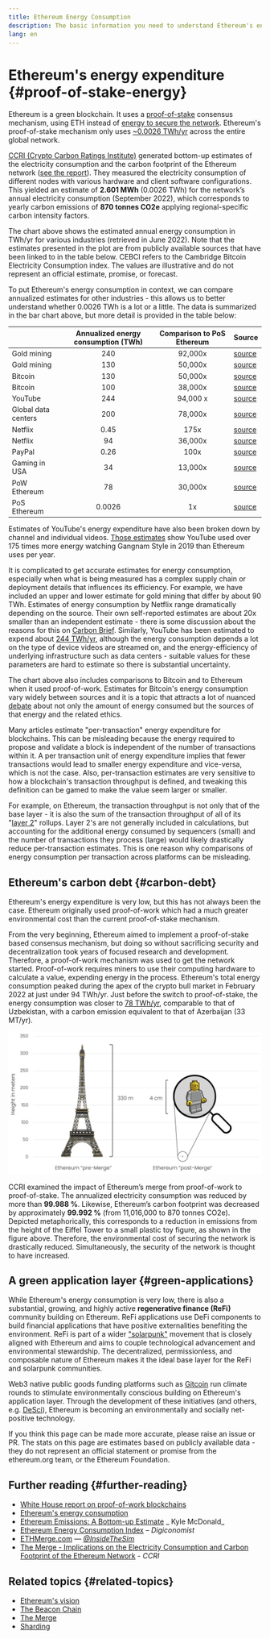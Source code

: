 ```yaml
---
title: Ethereum Energy Consumption
description: The basic information you need to understand Ethereum's energy consumption.
lang: en
---
```


# Ethereum's energy expenditure {#proof-of-stake-energy}

Ethereum is a green blockchain. It uses a [proof-of-stake](/developers/docs/consensus-mechanisms/pos) consensus mechanism, using ETH instead of [energy to secure the network](/developers/docs/consensus-mechanisms/pow). Ethereum's proof-of-stake mechanism only uses [~0.0026 TWh/yr](https://carbon-ratings.com/eth-report-2022) across the entire global network.

[CCRI (Crypto Carbon Ratings Institute)](https://carbon-ratings.com) generated bottom-up estimates of the electricity consumption and the carbon footprint of the Ethereum network ([see the report](https://carbon-ratings.com/eth-report-2022)). They measured the electricity consumption of different nodes with various hardware and client software configurations. This yielded an estimate of **2.601 MWh** (0.0026 TWh) for the network’s annual electricity consumption (September 2022), which corresponds to yearly carbon emissions of **870 tonnes CO2e** applying regional-specific carbon intensity factors.

<EnergyConsumptionChart />

The chart above shows the estimated annual energy consumption in TWh/yr for various industries (retrieved in June 2022). Note that the estimates presented in the plot are from publicly available sources that have been linked to in the table below. CEBCI refers to the Cambridge Bitcoin Electricity Consumption index. The values are illustrative and do not represent an official estimate, promise, or forecast.

To put Ethereum's energy consumption in context, we can compare annualized estimates for other industries - this allows us to better understand whether 0.0026 TWh is a lot or a little. The data is summarized in the bar chart above, but more detail is provided in the table below:

|                     | Annualized energy consumption (TWh) | Comparison to PoS Ethereum | Source                                                                                                                                            |
| :------------------ | :---------------------------------: | :------------------------: | ------------------------------------------------------------------------------------------------------------------------------------------------- |
| Gold mining         |                 240                 |          92,000x           | [source](https://www.kitco.com/news/2021-05-17/Gold-s-energy-consumption-doubles-that-of-bitcoin-Galaxy-Digital.html)                             |
| Gold mining         |                 130                 |          50,000x           | [source](https://ccaf.io/cbeci/index/comparisons)                                                                                                 |
| Bitcoin             |                 130                 |          50,000x           | [source](https://digiconomist.net/bitcoin-energy-consumption)                                                                                     |
| Bitcoin             |                 100                 |          38,000x           | [source](https://ccaf.io/cbeci/index/comparisons)                                                                                                 |
| YouTube             |                 244                 |          94,000 x          | [source](https://thefactsource.com/how-much-electricity-does-youtube-use/)                                                                        |
| Global data centers |                 200                 |          78,000x           | [source](https://www.iea.org/commentaries/data-centres-and-energy-from-global-headlines-to-local-headaches)                                       |
| Netflix             |                0.45                 |            175x            | [source](https://s22.q4cdn.com/959853165/files/doc_downloads/2020/02/0220_Netflix_EnvironmentalSocialGovernanceReport_FINAL.pdf)                  |
| Netflix             |                 94                  |          36,000x           | [source](https://theshiftproject.org/en/article/unsustainable-use-online-video/)                                                                  |
| PayPal              |                0.26                 |            100x            | [source](https://app.impaakt.com/analyses/paypal-consumed-264100-mwh-of-energy-in-2020-24-from-non-renewable-sources-27261)                       |
| Gaming in USA       |                 34                  |          13,000x           | [source](https://www.researchgate.net/publication/336909520_Toward_Greener_Gaming_Estimating_National_Energy_Use_and_Energy_Efficiency_Potential) |
| PoW Ethereum        |                 78                  |          30,000x           | [source](https://digiconomist.net/ethereum-energy-consumption)                                                                                    |
| PoS Ethereum        |               0.0026                |             1x             | [source](https://carbon-ratings.com/eth-report-2022)                                                                                              |

Estimates of YouTube's energy expenditure have also been broken down by channel and individual videos. [Those estimates](https://thefactsource.com/how-much-electricity-does-youtube-use/) show YouTube used over 175 times more energy watching Gangnam Style in 2019 than Ethereum uses per year.

It is complicated to get accurate estimates for energy consumption, especially when what is being measured has a complex supply chain or deployment details that influences its efficiency. For example, we have included an upper and lower estimate for gold mining that differ by about 90 TWh. Estimates of energy consumption by Netflix range dramatically depending on the source. Their own self-reported estimates are about 20x smaller than an independent estimate - there is some discussion about the reasons for this on [Carbon Brief](https://www.carbonbrief.org/factcheck-what-is-the-carbon-footprint-of-streaming-video-on-netflix). Similarly, YouTube has been estimated to expend about [244 TWh/yr](https://thefactsource.com/how-much-electricity-does-youtube-use/), although the energy consumption depends a lot on the type of device videos are streamed on, and the energy-efficiency of underlying infrastructure such as data centers - suitable values for these parameters are hard to estimate so there is substantial uncertainty.

The chart above also includes comparisons to Bitcoin and to Ethereum when it used proof-of-work.  Estimates for Bitcoin's energy consumption vary widely between sources and it is a topic that attracts a lot of nuanced [debate](https://www.coindesk.com/business/2020/05/19/the-last-word-on-bitcoins-energy-consumption/) about not only the amount of energy consumed but the sources of that energy and the related ethics.

Many articles estimate "per-transaction" energy expenditure for blockchains. This can be misleading because the energy required to propose and validate a block is independent of the number of transactions within it. A per transaction unit of energy expenditure implies that fewer transactions would lead to smaller energy expenditure and vice-versa, which is not the case. Also, per-transaction estimates are very sensitive to how a blockchain's transaction throughput is defined, and tweaking this definition can be gamed to make the value seem larger or smaller.

For example, on Ethereum, the transaction throughput is not only that of the base layer - it is also the sum of the transaction throughput of all of its "[layer 2](/layer-2/)" rollups. Layer 2's are not generally included in calculations, but accounting for the additional energy consumed by sequencers (small) and the number of transactions they process (large) would likely drastically reduce per-transaction estimates. This is one reason why comparisons of energy consumption per transaction across platforms can be misleading.

## Ethereum's carbon debt {#carbon-debt}

Ethereum's energy expenditure is very low, but this has not always been the case. Ethereum originally used proof-of-work which had a much greater environmental cost than the current proof-of-stake mechanism.

From the very beginning, Ethereum aimed to implement a proof-of-stake based consensus mechanism, but doing so without sacrificing security and decentralization took years of focused research and development. Therefore, a proof-of-work mechanism was used to get the network started. Proof-of-work requires miners to use their computing hardware to calculate a value, expending energy in the process. Ethereum's total energy consumption peaked during the apex of the crypto bull market in February 2022 at just under 94 TWh/yr. Just before the switch to proof-of-stake, the energy consumption was closer to [78 TWh/yr](https://digiconomist.net/ethereum-energy-consumption), comparable to that of Uzbekistan, with a carbon emission equivalent to that of Azerbaijan (33 MT/yr).

![Energy consumption comparison of pre- and post-Merge Ethereum. Displayed is on the left the Eiffel tower with 330 meters height and on the right a plastic toy figure with 4 cm height within a magnifying glass.](energy_consumption_pre_post_merge.png)

CCRI examined the impact of Ethereum’s merge from proof-of-work to proof-of-stake. The annualized electricity consumption was reduced by more than **99.988 %**. Likewise, Ethereum’s carbon footprint was decreased by approximately **99.992 %** (from 11,016,000 to 870 tonnes CO2e). Depicted metaphorically, this corresponds to a reduction in emissions from the height of the Eiffel Tower to a small plastic toy figure, as shown in the figure above. Therefore, the environmental cost of securing the network is drastically reduced. Simultaneously, the security of the network is thought to have increased.

## A green application layer {#green-applications}

While Ethereum's energy consumption is very low, there is also a substantial, growing, and highly active **regenerative finance (ReFi)** community building on Ethereum. ReFi applications use DeFi components to build financial applications that have positive externalities benefiting the environment. ReFi is part of a wider ["solarpunk"](https://en.wikipedia.org/wiki/Solarpunk) movement that is closely aligned with Ethereum and aims to couple technological advancement and environmental stewardship. The decentralized, permissionless, and composable nature of Ethereum makes it the ideal base layer for the ReFi and solarpunk communities.

Web3 native public goods funding platforms such as [Gitcoin](https://gitcoin.co) run climate rounds to stimulate environmentally conscious building on Ethereum's application layer. Through the development of these initiatives (and others, e.g. [DeSci](/desci/)), Ethereum is becoming an environmentally and socially net-positive technology.

<InfoBanner emoji=":evergreen_tree:">
  If you think this page can be made more accurate, please raise an issue or PR. The stats on this page are estimates based on publicly available data - they do not represent an official statement or promise from the ethereum.org team, or the Ethereum Foundation. 
</InfoBanner>

## Further reading {#further-reading}

- [White House report on proof-of-work blockchains](https://www.whitehouse.gov/wp-content/uploads/2022/09/09-2022-Crypto-Assets-and-Climate-Report.pdf)
- [Ethereum's energy consumption](https://mirror.xyz/jmcook.eth/ODpCLtO4Kq7SCVFbU4He8o8kXs418ZZDTj0lpYlZkR8)
- [Ethereum Emissions: A Bottom-up Estimate](https://kylemcdonald.github.io/ethereum-emissions/) _ Kyle McDonald_
- [Ethereum Energy Consumption Index](https://digiconomist.net/ethereum-energy-consumption/) – _Digiconomist_
- [ETHMerge.com](https://ethmerge.com/) — *[@InsideTheSim](https://twitter.com/InsideTheSim)*
- [The Merge - Implications on the Electricity Consumption and Carbon Footprint of the Ethereum Network](https://carbon-ratings.com/eth-report-2022) - _CCRI_

## Related topics {#related-topics}

- [Ethereum's vision](/upgrades/vision/)
- [The Beacon Chain](/upgrades/beacon-chain)
- [The Merge](/upgrades/merge/)
- [Sharding](/upgrades/beacon-chain/)
